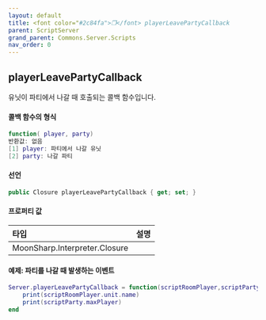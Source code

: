 ```yaml
---
layout: default
title: <font color="#2c84fa">❒</font> playerLeavePartyCallback
parent: ScriptServer
grand_parent: Commons.Server.Scripts
nav_order: 0
---
```


<!-- 아래로 편집 -->

## playerLeavePartyCallback
유닛이 파티에서 나갈 때 호출되는 콜백 함수입니다. 

#### 콜백 함수의 형식
```lua
function( player, party)
반환값: 없음
[1] player: 파티에서 나갈 유닛
[2] party: 나갈 파티
```

#### 선언
```cs
public Closure playerLeavePartyCallback { get; set; }
```

#### 프로퍼티 값

|타입|설명|
|:-|:-|
|MoonSharp.Interpreter.Closure|

#### 예제: 파티를 나갈 때 발생하는 이벤트

```lua
Server.playerLeavePartyCallback = function(scriptRoomPlayer,scriptParty)
    print(scriptRoomPlayer.unit.name)
    print(scriptParty.maxPlayer)
end
```